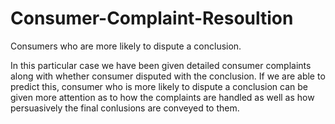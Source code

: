 # Consumer-Complaint-Resoultion
Consumers who are more likely to dispute a conclusion.

In this particular case we have been given detailed consumer complaints along with whether consumer disputed with the conclusion. If we are able to predict this, consumer who is more likely to dispute a conclusion can be given more attention as to how the complaints are handled as well as how persuasively the final conlusions are conveyed to them.
